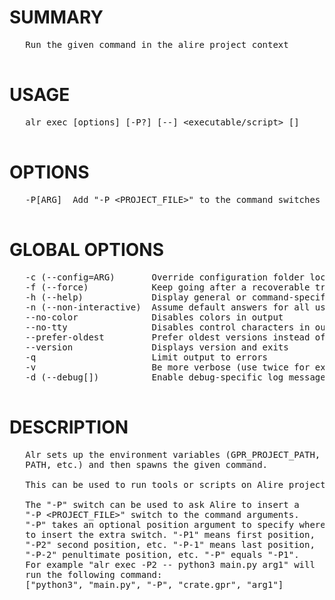 # SUMMARY
<pre>
   Run the given command in the alire project context

</pre>
# USAGE
<pre>
   alr exec [options] [-P?] [--] &lt;executable/script&gt; [<switches and arguments>]

</pre>
# OPTIONS
<pre>
   -P[ARG]  Add "-P &lt;PROJECT_FILE&gt;" to the command switches

</pre>
# GLOBAL OPTIONS
<pre>
   -c (--config=ARG)       Override configuration folder location                              
   -f (--force)            Keep going after a recoverable troublesome situation                
   -h (--help)             Display general or command-specific help                            
   -n (--non-interactive)  Assume default answers for all user prompts                         
   --no-color              Disables colors in output                                           
   --no-tty                Disables control characters in output                               
   --prefer-oldest         Prefer oldest versions instead of newest when resolving dependencies
   --version               Displays version and exits                                          
   -q                      Limit output to errors                                              
   -v                      Be more verbose (use twice for extra detail)                        
   -d (--debug[])          Enable debug-specific log messages                                  

</pre>
# DESCRIPTION
<pre>
   Alr sets up the environment variables (GPR_PROJECT_PATH, 
   PATH, etc.) and then spawns the given command.

   This can be used to run tools or scripts on Alire projects.

   The "-P" switch can be used to ask Alire to insert a 
   "-P &lt;PROJECT_FILE&gt;" switch to the command arguments.
   "-P" takes an optional position argument to specify where
   to insert the extra switch. "-P1" means first position, 
   "-P2" second position, etc. "-P-1" means last position, 
   "-P-2" penultimate position, etc. "-P" equals "-P1".
   For example "alr exec -P2 -- python3 main.py arg1" will
   run the following command:
   ["python3", "main.py", "-P", "crate.gpr", "arg1"]
</pre>
